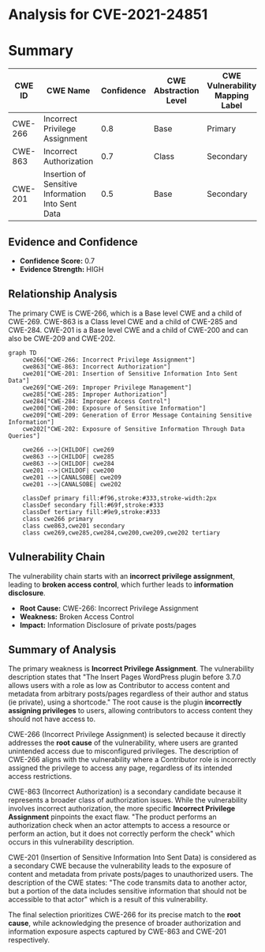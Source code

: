 # Analysis for CVE-2021-24851

# Summary
| CWE ID | CWE Name | Confidence | CWE Abstraction Level | CWE Vulnerability Mapping Label | CWE-Vulnerability Mapping Notes |
|---|---|---|---|---|---|
| CWE-266 | Incorrect Privilege Assignment | 0.8 | Base | Primary | Allowed |
| CWE-863 | Incorrect Authorization | 0.7 | Class | Secondary | Allowed-with-Review |
| CWE-201 | Insertion of Sensitive Information Into Sent Data | 0.5 | Base | Secondary | Allowed |

## Evidence and Confidence

*   **Confidence Score:** 0.7
*   **Evidence Strength:** HIGH

## Relationship Analysis
The primary CWE is CWE-266, which is a Base level CWE and a child of CWE-269. CWE-863 is a Class level CWE and a child of CWE-285 and CWE-284. CWE-201 is a Base level CWE and a child of CWE-200 and can also be CWE-209 and CWE-202.

```mermaid
graph TD
    cwe266["CWE-266: Incorrect Privilege Assignment"]
    cwe863["CWE-863: Incorrect Authorization"]
    cwe201["CWE-201: Insertion of Sensitive Information Into Sent Data"]
    cwe269["CWE-269: Improper Privilege Management"]
    cwe285["CWE-285: Improper Authorization"]
    cwe284["CWE-284: Improper Access Control"]
    cwe200["CWE-200: Exposure of Sensitive Information"]
    cwe209["CWE-209: Generation of Error Message Containing Sensitive Information"]
    cwe202["CWE-202: Exposure of Sensitive Information Through Data Queries"]

    cwe266 -->|CHILDOF| cwe269
    cwe863 -->|CHILDOF| cwe285
    cwe863 -->|CHILDOF| cwe284
    cwe201 -->|CHILDOF| cwe200
    cwe201 -->|CANALSOBE| cwe209
    cwe201 -->|CANALSOBE| cwe202
    
    classDef primary fill:#f96,stroke:#333,stroke-width:2px
    classDef secondary fill:#69f,stroke:#333
    classDef tertiary fill:#9e9,stroke:#333
    class cwe266 primary
    class cwe863,cwe201 secondary
    class cwe269,cwe285,cwe284,cwe200,cwe209,cwe202 tertiary
```

## Vulnerability Chain
The vulnerability chain starts with an **incorrect privilege assignment**, leading to **broken access control**, which further leads to **information disclosure**.
  - **Root Cause:** CWE-266: Incorrect Privilege Assignment
  - **Weakness:** Broken Access Control
  - **Impact:** Information Disclosure of private posts/pages

## Summary of Analysis
The primary weakness is **Incorrect Privilege Assignment**. The vulnerability description states that "The Insert Pages WordPress plugin before 3.7.0 allows users with a role as low as Contributor to access content and metadata from arbitrary posts/pages regardless of their author and status (ie private), using a shortcode." The root cause is the plugin **incorrectly assigning privileges** to users, allowing contributors to access content they should not have access to.

CWE-266 (Incorrect Privilege Assignment) is selected because it directly addresses the **root cause** of the vulnerability, where users are granted unintended access due to misconfigured privileges. The description of CWE-266 aligns with the vulnerability where a Contributor role is incorrectly assigned the privilege to access any page, regardless of its intended access restrictions.

CWE-863 (Incorrect Authorization) is a secondary candidate because it represents a broader class of authorization issues. While the vulnerability involves incorrect authorization, the more specific **Incorrect Privilege Assignment** pinpoints the exact flaw. "The product performs an authorization check when an actor attempts to access a resource or perform an action, but it does not correctly perform the check" which occurs in this vulnerability description.

CWE-201 (Insertion of Sensitive Information Into Sent Data) is considered as a secondary CWE because the vulnerability leads to the exposure of content and metadata from private posts/pages to unauthorized users. The description of the CWE states: "The code transmits data to another actor, but a portion of the data includes sensitive information that should not be accessible to that actor" which is a result of this vulnerability.

The final selection prioritizes CWE-266 for its precise match to the **root cause**, while acknowledging the presence of broader authorization and information exposure aspects captured by CWE-863 and CWE-201 respectively.